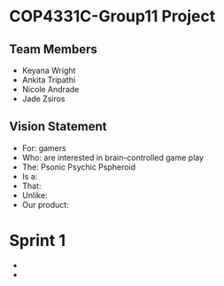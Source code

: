 # COP4331C-Group11 Project

## Team Members

- Keyana Wright
- Ankita Tripathi
- Nicole Andrade
- Jade Zsiros

## Vision Statement
- For: gamers
- Who: are interested in brain-controlled game play
- The: Psonic Psychic Pspheroid
- Is a: 
- That: 
- Unlike:
- Our product: 


# Sprint 1

-
-

